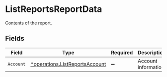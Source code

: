 # ListReportsReportData

Contents of the report.


## Fields

| Field                                                                                  | Type                                                                                   | Required                                                                               | Description                                                                            |
| -------------------------------------------------------------------------------------- | -------------------------------------------------------------------------------------- | -------------------------------------------------------------------------------------- | -------------------------------------------------------------------------------------- |
| `Account`                                                                              | [*operations.ListReportsAccount](../../../pkg/models/operations/listreportsaccount.md) | :heavy_minus_sign:                                                                     | Account information.                                                                   |